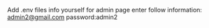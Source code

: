 Add .env files info yourself
for admin page enter follow information:
admin2@gmail.com
password:admin2
